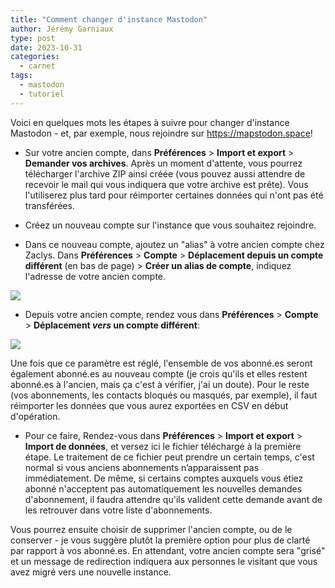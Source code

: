 ```yaml
---
title: "Comment changer d'instance Mastodon"
author: Jérémy Garniaux
type: post
date: 2023-10-31
categories:
  - carnet
tags:
  - mastodon
  - tutoriel
---
```


Voici en quelques mots les étapes à suivre pour changer d'instance Mastodon - et, par exemple, nous rejoindre sur https://mapstodon.space!

- Sur votre ancien compte, dans **Préférences** > **Import et export** > **Demander vos archives**. Après un moment d'attente, vous pourrez télécharger l'archive ZIP ainsi créée (vous pouvez aussi attendre de recevoir le mail qui vous indiquera que votre archive est prête). Vous l'utiliserez plus tard pour réimporter certaines données qui n'ont pas été transférées.

- Créez un nouveau compte sur l'instance que vous souhaitez rejoindre.

- Dans ce nouveau compte, ajoutez un "alias" à votre ancien compte chez Zaclys. Dans **Préférences** > **Compte** > **Déplacement depuis un compte différent** (en bas de page) > **Créer un alias de compte**, indiquez l'adresse de votre ancien compte.

![](albums/carnet/mastodon-migration/mastodon-migration-1.png)

- Depuis votre ancien compte, rendez vous dans **Préférences** > **Compte** > **Déplacement *vers* un compte différent**:

![](albums/carnet/mastodon-migration/mastodon-migration-2.png)

Une fois que ce paramètre est réglé, l'ensemble de vos abonné.es seront également abonné.es au nouveau compte (je crois qu'ils et elles restent abonné.es à l'ancien, mais ça c'est à vérifier, j'ai un doute). Pour le reste (vos abonnements, les contacts bloqués ou masqués, par exemple), il faut réimporter les données que vous aurez exportées en CSV en début d'opération.

- Pour ce faire, Rendez-vous dans **Préférences** > **Import et export** > **Import de données**, et versez ici le fichier téléchargé à la première étape. Le traitement de ce fichier peut prendre un certain temps, c'est normal si vous anciens abonnements n’apparaissent pas immédiatement. De même, si certains comptes auxquels vous étiez abonné n'acceptent pas automatiquement les nouvelles demandes d'abonnement, il faudra attendre qu'ils valident cette demande avant de les retrouver dans votre liste d'abonnements.

Vous pourrez ensuite choisir de supprimer l'ancien compte, ou de le conserver -  je vous suggère plutôt la première option pour plus de clarté par rapport à vos abonné.es. En attendant, votre ancien compte sera "grisé" et un message de redirection indiquera aux personnes le visitant que vous avez migré vers une nouvelle instance.